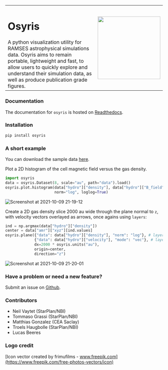 <table><tr><td>
<h1>Osyris</h1>
A python visualization utility for RAMSES astrophysical simulations data.
Osyris aims to remain portable, lightweight and fast,
to allow users to quickly explore and understand their simulation data,
as well as produce publication grade figures.
</td><td>
<img src="https://github.com/nvaytet/osyris/blob/main/docs/images/logo_osyris.png" width="200" />
</td></tr></table>

### Documentation ###

The documentation for `osyris` is hosted on
[Readthedocs](https://osyris.readthedocs.io).

### Installation ###

```sh
pip install osyris
```

### A short example ###

You can download the sample data
[here](https://github.com/nvaytet/osyrisdata/archive/refs/heads/main.zip).

Plot a 2D histogram of the cell magnetic field versus the gas density.

```python
import osyris
data = osyris.Dataset(8, scale="au", path="data").load()
osyris.plot.histogram(data["hydro"]["density"], data["hydro"]["B_field"],
                      norm="log", loglog=True)
```
![Screenshot at 2021-10-09 21-19-12](https://user-images.githubusercontent.com/39047984/136671452-c8862fa3-fea8-421d-b3d2-630e0165fc41.png)

Create a 2D gas density slice 2000 au wide through the plane normal to ``z``,
with velocity vectors overlayed as arrows, once agains using ``layers``:

```python
ind = np.argmax(data["hydro"]["density"])
center = data["amr"]["xyz"][ind.values]
osyris.plane({"data": data["hydro"]["density"], "norm": "log"}, # layer 1
             {"data": data["hydro"]["velocity"], "mode": "vec"}, # layer 2
             dx=2000 * osyris.units("au"),
             origin=center,
             direction="z")
```
![Screenshot at 2021-10-09 21-20-01](https://user-images.githubusercontent.com/39047984/136671480-d9f16d1c-d9c9-4201-8d53-5891fae690bc.png)

### Have a problem or need a new feature? ###

Submit an issue on [Github](https://github.com/nvaytet/osyris/issues).

### Contributors ###

* Neil Vaytet (StarPlan/NBI)
* Tommaso Grassi (StarPlan/NBI)
* Matthias Gonzalez (CEA Saclay)
* Troels Haugbolle (StarPlan/NBI)
* Lucas Beeres

### Logo credit ###

[Icon vector created by frimufilms - www.freepik.com](https://www.freepik.com/free-photos-vectors/icon)
